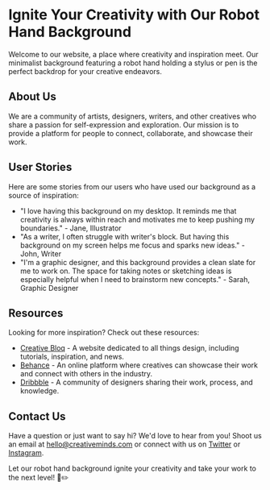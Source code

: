 <!--font:IBM Plex Sans-->

# Ignite Your Creativity with Our Robot Hand Background

Welcome to our website, a place where creativity and inspiration meet. Our minimalist background featuring a robot hand holding a stylus or pen is the perfect backdrop for your creative endeavors.

## About Us

We are a community of artists, designers, writers, and other creatives who share a passion for self-expression and exploration. Our mission is to provide a platform for people to connect, collaborate, and showcase their work.

## User Stories

Here are some stories from our users who have used our background as a source of inspiration:

- "I love having this background on my desktop. It reminds me that creativity is always within reach and motivates me to keep pushing my boundaries." - Jane, Illustrator
- "As a writer, I often struggle with writer's block. But having this background on my screen helps me focus and sparks new ideas." - John, Writer
- "I'm a graphic designer, and this background provides a clean slate for me to work on. The space for taking notes or sketching ideas is especially helpful when I need to brainstorm new concepts." - Sarah, Graphic Designer

## Resources

Looking for more inspiration? Check out these resources:

- [Creative Bloq](#) - A website dedicated to all things design, including tutorials, inspiration, and news.
- [Behance](#) - An online platform where creatives can showcase their work and connect with others in the industry.
- [Dribbble](#) - A community of designers sharing their work, process, and knowledge.

## Contact Us

Have a question or just want to say hi? We'd love to hear from you! Shoot us an email at [hello@creativeminds.com](mailto:hello@creativeminds.com) or connect with us on [Twitter](#) or [Instagram](#). 

Let our robot hand background ignite your creativity and take your work to the next level! 🚀✏️

<!--

Write me content for website with wallpaper which alt text is:

"A wallpaper featuring a minimalist graphic of a robot hand holding a stylus or pen, with a space for taking notes or sketching ideas."

The name/title of the page should not be 1:1 copy of the alt text but rather a real content of the website which is using this wallpaper.

- Use markdown format 
- Start with heading
- Heading should be short and concise
- The content should look like a real website 
- The website should not be about the wallpaper, wallpaper is just a related background
- Heading should be contain work "wallpaper" or "background"
- Include real sections like references, contact, user stories, etc. use things relevant to the page purpose.
- Feel free to use structure like headings, bullets, numbering, blockquotes, paragraphs, horizontal lines, etc.
- You can use formatting like bold or _italic_
- You can include UTF-8 emojis
- Links should be only #hash anchors (and you can refer to the document itself)
- Do not include images


---


# Robot Hand Wallpaper for Creative Minds

Welcome to our website dedicated to inspiring and empowering creative minds. Our minimalist wallpaper featuring a robot hand holding a stylus or pen is the perfect background to fuel your creativity and imagination. 

## About Us

We are a community of artists, designers, writers, and other creatives who share a passion for self-expression and exploration. Our mission is to provide a platform for people to connect, collaborate, and showcase their work.

## User Stories

Here are some stories from our users who have used our wallpaper as a source of inspiration:

- "I love using this wallpaper as a reminder to always keep creating. Whenever I see the robot hand holding the pen, it motivates me to pick up my own pen and start sketching." - Jane, Illustrator
- "As a writer, I often struggle with writer's block. But having this wallpaper on my desktop reminds me that creativity is always within reach. It's like having a little muse right there with me." - John, Writer
- "I'm a graphic designer, and this wallpaper has become my go-to whenever I need a clean slate to work on. The space for taking notes or sketching ideas is especially helpful when I need to brainstorm new concepts." - Sarah, Graphic Designer

## Resources

Looking for more inspiration? Check out these resources:

- [Creative Bloq](#) - A website dedicated to all things design, including tutorials, inspiration, and news.
- [Behance](#) - An online platform where creatives can showcase their work and connect with others in the industry.
- [Dribbble](#) - A community of designers sharing their work, process, and knowledge.

## Contact Us

Have a question or just want to say hi? We'd love to hear from you! Shoot us an email at [hello@creativeminds.com](mailto:hello@creativeminds.com) or connect with us on [Twitter](#) or [Instagram](#). 

Stay creative! 🎨✏️


---


Heading should not include word "wallpaper". The website should not be about the wallpaper itself, wallpaper is just a related background, rewrite whole content.


---


# Ignite Your Creativity with Our Robot Hand Background

Welcome to our website, a place where creativity and inspiration meet. Our minimalist background featuring a robot hand holding a stylus or pen is the perfect backdrop for your creative endeavors.

## About Us

We are a community of artists, designers, writers, and other creatives who share a passion for self-expression and exploration. Our mission is to provide a platform for people to connect, collaborate, and showcase their work.

## User Stories

Here are some stories from our users who have used our background as a source of inspiration:

- "I love having this background on my desktop. It reminds me that creativity is always within reach and motivates me to keep pushing my boundaries." - Jane, Illustrator
- "As a writer, I often struggle with writer's block. But having this background on my screen helps me focus and sparks new ideas." - John, Writer
- "I'm a graphic designer, and this background provides a clean slate for me to work on. The space for taking notes or sketching ideas is especially helpful when I need to brainstorm new concepts." - Sarah, Graphic Designer

## Resources

Looking for more inspiration? Check out these resources:

- [Creative Bloq](#) - A website dedicated to all things design, including tutorials, inspiration, and news.
- [Behance](#) - An online platform where creatives can showcase their work and connect with others in the industry.
- [Dribbble](#) - A community of designers sharing their work, process, and knowledge.

## Contact Us

Have a question or just want to say hi? We'd love to hear from you! Shoot us an email at [hello@creativeminds.com](mailto:hello@creativeminds.com) or connect with us on [Twitter](#) or [Instagram](#). 

Let our robot hand background ignite your creativity and take your work to the next level! 🚀✏️

-->
